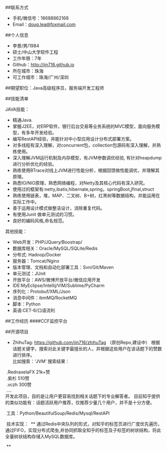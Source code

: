 ##联系方式

* 手机/微信号：18688862168 
* Email：doug.lea@foxmail.com

##个人信息

* 李景/男/1984 
* 硕士/中山大学软件工程 
* 工作年限：7年
* Github：http://jin716.github.io
* 所在城市：珠海
* 可工作城市：珠海/广州/深圳

##期望职位：Java高级程序员，服务端开发工程师


##技能清单

JAVA技能：
* 精通Java.
* 掌握J2EE，对ERP软件，银行后台交易等业务系统的MVC模型，面向服务模型，有多年开发经验。
* 编写RestAPI经验，并能针对中小型应用设计分布式部署方案。
* 对多线程有深入理解，对concurrent包，collection包源码有深入理解，并熟练使用。
* 深入理解JVM运行机制及内存模型，有JVM参数调优经验, 有针对heapdump进行分析优化的经验。
* 熟练使用BTrace对线上JVM进行性能分析，根据回馈做性能调优，并理解其原理。
* 熟悉IO/NIO原理，熟悉网络编程，对Netty及其核心代码有深入研究。
* 使用过的框架有:netty,ibatis,hibernate,spring，springBoot,jfinal,struct
* 熟练使用链表，堆，MAP、二叉树、B+树，红黑树等数据结构，并能运用在实际工作中。
* 善于运用设计模式做整洁设计，消除重复代码。
* 有使用Junit 做单元测试的习惯。
* 良好的编码风格,命名规范。

其他技能：
* Web开发：PHP/JQuery/Boostrap/
* 数据库相关：Oracle/MySQL/SQLite/Redis
* 分布式: Hadoop/Docker
* 服务器：Tomcat/Nginx
* 版本管理、文档和自动化部署工具：Svn/Git/Maven
* 单元测试：JUnit
* 开放平台：AWS/微博开放平台/微信应用开发
* IDE:MyEclipse/Intellij/VIM/Sublime/PyCharm
* 序列化：Protobuf/XML/Json
* 消息中间件：ibmMQ/RocketMQ
* 脚本：Python
* 英语:CET-6/口语流利


##工作经历
####CCF监控平台





##开源项目

* ZhihuTag: https://github.com/jin716/zhihuTag （原创Repo,建设中）
根据话题关键字，搜索对此关键字最擅长的人，并根据这些用户在该话题下的赞数进行排序。  
比如搜索：‘JVM’  搜索结果：  

  .RednaxelaFX 21k+赞    
  .紫杉 510赞  
  .vczh  300赞   
  ....  
  开发此项目，目的是让用户更容易找到相关话题下的专业解答者。 目前知乎提供的类似功能有：话题活跃用户推荐，仅推荐少量几个用户，并不是十分方便。   
  
  工具：Python/BeautifulSoup/Redis/Mysql/RestAPI 
 
  技术实现：
  ** 通过Redis中央队列的形式，对知乎的标签页进行广度优先遍历，通过FIFO，实现分布式爬虫,并协同抓取全知乎的标签及子标签的树状结构，将此全量树状结构存储入MySQL数据库。  
  
  ** 
  
  
